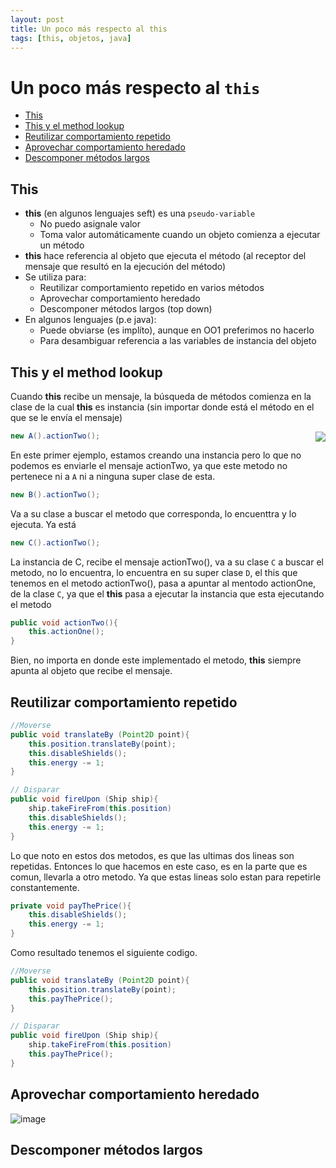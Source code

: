 ```yaml
---
layout: post
title: Un poco más respecto al this
tags: [this, objetos, java]
---
```



# Un poco más respecto al `this`

- [This](#this)
- [This y el method lookup](#this-y-el-method-lookup)
- [Reutilizar comportamiento repetido](#reutilizar-comportamiento-repetido)
- [Aprovechar comportamiento heredado](#aprovechar-comportamiento-heredado)
- [Descomponer métodos largos](#descomponer-métodos-largos)

## This
- **this** (en algunos lenguajes seft) es una `pseudo-variable`
    - No puedo asignale valor
    - Toma valor automáticamente cuando un objeto comienza a ejecutar un método
- **this** hace referencia al objeto que ejecuta el método (al receptor del mensaje que resultó en la ejecución del método)
- Se utiliza para:
    - Reutilizar comportamiento repetido en varios métodos
    - Aprovechar comportamiento heredado
    - Descomponer métodos largos (top down)
- En algunos lenguajes (p.e java):
    - Puede obviarse (es implíto), aunque en OO1 preferimos no hacerlo
    - Para desambiguar referencia a las variables de instancia del objeto

## This y el method lookup

Cuando **this** recibe un mensaje, la búsqueda de métodos comienza en la clase de la cual **this** es instancia (sin importar donde está el método en el que se le envía el mensaje)

<img align='right' src = 'https://user-images.githubusercontent.com/55964635/193175787-d02aa844-30aa-4e01-a139-e692e6e9ff5c.png'>

```java
new A().actionTwo();
```
En este primer ejemplo, estamos creando una instancia pero lo que no podemos es enviarle el mensaje actionTwo, ya que este metodo no pertenece ni a `A` ni a ninguna super clase de esta.


```Java
new B().actionTwo();
```

Va a su clase a buscar el metodo que corresponda, lo encuenttra y lo ejecuta. Ya está

```java
new C().actionTwo();
```
La instancia de C, recibe el mensaje actionTwo(), va a su clase `C` a buscar el metodo, no lo encuentra, lo encuentra en su super clase `D`, el this que tenemos en el metodo actionTwo(), pasa a apuntar al mentodo actionOne, de la clase `C`, ya que el **this** pasa a ejecutar la instancia que esta ejecutando el metodo

```java
public void actionTwo(){
    this.actionOne();
}
```

Bien, no importa en donde este implementado el metodo, **this** siempre apunta al objeto que recibe el mensaje.

## Reutilizar comportamiento repetido

```java
//Moverse
public void translateBy (Point2D point){
    this.position.translateBy(point);
    this.disableShields();
    this.energy -= 1;
}

// Disparar
public void fireUpon (Ship ship){
    ship.takeFireFrom(this.position)
    this.disableShields();
    this.energy -= 1;
}
```

Lo que noto en estos dos metodos, es que las ultimas dos lineas son repetidas. Entonces lo que hacemos en este caso, es en la parte que es comun, llevarla a otro metodo. Ya que estas lineas solo estan para repetirle constantemente.

```java
private void payThePrice(){
    this.disableShields();
    this.energy -= 1;
}
```
Como resultado tenemos el siguiente codigo.

```java
//Moverse
public void translateBy (Point2D point){
    this.position.translateBy(point);
    this.payThePrice();
}

// Disparar
public void fireUpon (Ship ship){
    ship.takeFireFrom(this.position)
    this.payThePrice();
}
```

## Aprovechar comportamiento heredado
![image](https://user-images.githubusercontent.com/55964635/193178784-15e25248-c011-453f-8c2f-8f984ce1bc39.png)


## Descomponer métodos largos




